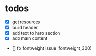 # todos

- [x] get resources
- [x] build header
- [x] add text to hero section
- [x] add main content
- [] fix fontweight issue (fontweight_300)
